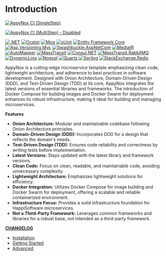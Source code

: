 # Introduction

[![AppyNox CI (SingleStep)](https://github.com/HappiSoftware/AppyNox/actions/workflows/build-and-test.yml/badge.svg)](https://github.com/HappiSoftware/AppyNox/actions/workflows/build-and-test.yml)

[![AppyNox CI (MultiStep) - Disabled](https://github.com/HappiSoftware/AppyNox/actions/workflows/build-and-test-multi-step.yml/badge.svg)](https://github.com/HappiSoftware/AppyNox/actions/workflows/build-and-test-multi-step.yml)

[![.NET](https://img.shields.io/badge/.NET-8.0-brightgreen.svg)](https://learn.microsoft.com/en-us/dotnet/core/whats-new/dotnet-8/overview)
[![Ocelot](https://img.shields.io/badge/Ocelot-23.2.2-brightgreen.svg)](https://ocelot.readthedocs.io/en/23.2.2/)
[![Moq](https://img.shields.io/badge/Moq-4.20.70-brightgreen.svg)](https://www.devlooped.com/moq/)
[![xUnit](https://img.shields.io/badge/xUnit-2.8.1-brightgreen.svg)](https://xunit.net/)
[![Entity Framework Core](https://img.shields.io/badge/Entity%20Framework%20Core-8.0.4-brightgreen.svg)](https://docs.microsoft.com/en-us/ef/core/)
[![Asp.Versioning.Mvc](https://img.shields.io/badge/Asp.Versioning.Mvc-8.1.0-brightgreen.svg)](https://github.com/dotnet/aspnet-api-versioning/wiki)
[![Swashbuckle.AspNetCore](https://img.shields.io/badge/Swashbuckle.AspNetCore-6.6.2-brightgreen.svg)](https://github.com/domaindrivendev/Swashbuckle.AspNetCore/releases/tag/v6.6.2)
[![MediatR](https://img.shields.io/badge/MediatR-12.3.0-brightgreen.svg)](https://github.com/jbogard/MediatR/releases/tag/v12.3.0)
[![AutoMapper](https://img.shields.io/badge/AutoMapper-13.0.1-brightgreen.svg)](https://automapper.org/)
[![MassTransit](https://img.shields.io/badge/MassTransit-8.2.3-brightgreen.svg)](https://masstransit-project.com/)
[![Consul.NET](https://img.shields.io/badge/Consul-1.7.14.3-brightgreen.svg)](https://consuldot.net/docs/)
[![MassTransit.RabbitMQ](https://img.shields.io/badge/RabbitMQ-8.2.3-brightgreen.svg)](https://masstransit.io/documentation/transports/rabbitmq)
[![DynamicLinq](https://img.shields.io/badge/Entity%20Framework%20DynamicLinq-8.4.0-brightgreen.svg)](https://dynamic-linq.net/overview)
[![Npgsql](https://img.shields.io/badge/Npgsql-8.0.4-brightgreen.svg)](https://github.com/npgsql/efcore.pg)
[![Quartz](https://img.shields.io/badge/Quartz-3.9.0-brightgreen.svg)](https://www.quartz-scheduler.net/)
[![Serilog](https://img.shields.io/badge/Serilog-8.0.1-brightgreen.svg)](https://serilog.net/)
[![StackExchange.Redis](https://img.shields.io/badge/StackExchange.Redis-2.7.33-brightgreen.svg)](https://github.com/StackExchange/StackExchange.Redis)


AppyNox is a cutting-edge microservice template emphasizing clean code, lightweight architecture, and adherence to best practices in software development. Designed with Onion Architecture, Domain-Driven Design (DDD), and Test-Driven Design (TDD) at its core, AppyNox integrates the latest versions of essential libraries and frameworks. The introduction of Docker Compose for building images and Docker Swarm for deployment enhances its robust infrastructure, making it ideal for building and managing microservices.

**Features**

- **Onion Architecture:** Modular and maintainable codebase following Onion Architecture principles.
- **Domain-Driven Design (DDD):** Incorporates DDD for a design that reflects the domain's needs.
- **Test-Driven Design (TDD):** Ensures code reliability and correctness by writing tests before implementation.
- **Latest Versions:** Stays updated with the latest library and framework versions.
- **Clean Code:** Focus on clean, readable, and maintainable code, avoiding unnecessary complexity.
- **Lightweight Architecture:** Emphasizes lightweight solutions for efficiency.
- **Docker Integration:** Utilizes Docker Compose for image building and Docker Swarm for deployment, offering a scalable and reliable containerized environment.
- **Infrastructure Focus:** Provides a solid infrastructure foundation for HappiSoftware microservices.
- **Not a Third-Party Framework:** Leverages common frameworks and libraries for a robust base, not intended as a third-party framework.

**[CHANGELOG](https://github.com/HappiSoftware/AppyNox/blob/master/CHANGELOG.md)**

- [Installation](installation.md)
- [Getting Started](started.md)
- [Advanced](advanced.md)
